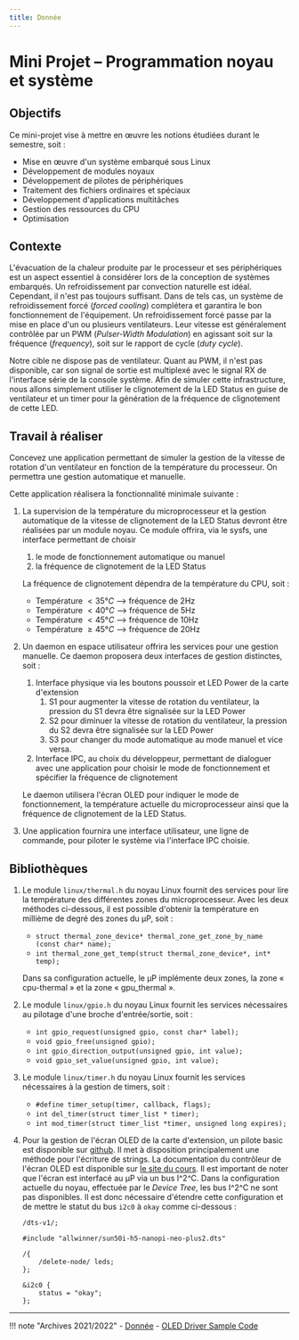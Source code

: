 ```yaml
---
title: Donnée
---
```


# Mini Projet – Programmation noyau et système

## Objectifs

Ce mini-projet vise à mettre en œuvre les notions étudiées durant le semestre, soit :

- Mise en œuvre d'un système embarqué sous Linux
- Développement de modules noyaux
- Développement de pilotes de périphériques
- Traitement des fichiers ordinaires et spéciaux
- Développement d'applications multitâches
- Gestion des ressources du CPU
- Optimisation

## Contexte

L'évacuation de la chaleur produite par le processeur et ses périphériques est un aspect essentiel à considérer lors de la conception de systèmes embarqués. Un refroidissement par convection naturelle est idéal. Cependant, il n'est pas toujours suffisant. Dans de tels cas, un système de refroidissement forcé (_forced cooling_) complétera et garantira le bon fonctionnement de l'équipement. Un refroidissement forcé passe par la mise en place d'un ou plusieurs ventilateurs. Leur vitesse est généralement contrôlée par un PWM (_Pulser-Width Modulation_) en agissant soit sur la fréquence (_frequency_), soit sur le rapport de cycle (_duty cycle_).

Notre cible ne dispose pas de ventilateur. Quant au PWM, il n'est pas disponible, car son signal de sortie est multiplexé avec le signal RX de l'interface série de la console système. Afin de simuler cette infrastructure, nous allons simplement utiliser le clignotement de la LED Status en guise de ventilateur et un timer pour la génération de la fréquence de clignotement de cette LED.

## Travail à réaliser

Concevez une application permettant de simuler la gestion de la vitesse
de rotation d'un ventilateur en fonction de la température du
processeur. On permettra une gestion automatique et manuelle.

Cette application réalisera la fonctionnalité minimale suivante :

1.  La supervision de la température du microprocesseur et la gestion
    automatique de la vitesse de clignotement de la LED Status devront
    être réalisées par un module noyau. Ce module offrira, via le sysfs,
    une interface permettant de choisir
   
    1. le mode de fonctionnement automatique ou manuel
    2. la fréquence de clignotement de la LED Status

    La fréquence de clignotement dépendra de la température du CPU, soit :
    
    - Température $< 35 °C$ --> fréquence de 2Hz
    - Température $< 40 °C$ --> fréquence de 5Hz
    - Température $< 45 °C$ --> fréquence de 10Hz
    - Température $\geq 45 °C$ --> fréquence de 20Hz

2.  Un daemon en espace utilisateur offrira les services pour une gestion manuelle.
    Ce daemon proposera deux interfaces de gestion distinctes, soit :

    1. Interface physique via les boutons poussoir et LED Power de la carte d'extension
        1. S1 pour augmenter la vitesse de rotation du ventilateur, la pression du S1
           devra être signalisée sur la LED Power
        2. S2 pour diminuer la vitesse de rotation du ventilateur, la pression du S2
           devra être signalisée sur la LED Power
        3. S3 pour changer du mode automatique au mode manuel et vice versa.
    2. Interface IPC, au choix du développeur, permettant de dialoguer
       avec une application pour choisir le mode de fonctionnement et
       spécifier la fréquence de clignotement

    Le daemon utilisera l'écran OLED pour indiquer le mode de
    fonctionnement, la température actuelle du microprocesseur ainsi que
    la fréquence de clignotement de la LED Status.

3.  Une application fournira une interface utilisateur, une ligne de
    commande, pour piloter le système via l'interface IPC choisie.

## Bibliothèques

1.  Le module `linux/thermal.h` du noyau Linux fournit des services pour
    lire la température des différentes zones du microprocesseur. Avec
    les deux méthodes ci-dessous, il est possible d'obtenir la
    température en millième de degré des zones du μP, soit :

    - `struct thermal_zone_device* thermal_zone_get_zone_by_name (const char* name);`
    - `int thermal_zone_get_temp(struct thermal_zone_device*, int* temp);`

    Dans sa configuration actuelle, le μP implémente deux zones, la zone « cpu-thermal » et la zone
    « gpu_thermal ».

2.  Le module `linux/gpio.h` du noyau Linux fournit les services nécessaires au pilotage d'une broche d'entrée/sortie, soit :

    - `int gpio_request(unsigned gpio, const char* label);`
    - `void gpio_free(unsigned gpio);`
    - `int gpio_direction_output(unsigned gpio, int value);`
    - `void gpio_set_value(unsigned gpio, int value);`

3.  Le module `linux/timer.h` du noyau Linux fournit les services nécessaires à la gestion de timers, soit :

    - `#define timer_setup(timer, callback, flags);`
    - `int del_timer(struct timer_list * timer);`
    - `int mod_timer(struct timer_list *timer, unsigned long expires);`

4.  Pour la gestion de l'écran OLED de la carte d'extension, un pilote
    basic est disponible sur [github](https://github.com/mse-csel/csel-workspace/tree/main/src/07_miniproj/oled).
    Il met à disposition principalement une méthode pour l'écriture de strings. La
    documentation du contrôleur de l'écran OLED est disponible
    sur [le site du cours](https://mse-csel.github.io/website/documentation/nanopi/).
    Il est important de noter que l'écran est interfacé au
    μP via un bus I^2^C. Dans la configuration actuelle du noyau,
    effectuée par le _Device Tree_, les bus I^2^C ne sont pas
    disponibles. Il est donc nécessaire d'étendre cette configuration et
    de mettre le statut du bus `i2c0` à `okay` comme ci-dessous :

    ```text
    /dts-v1/;

    #include "allwinner/sun50i-h5-nanopi-neo-plus2.dts"
    
    /{
        /delete-node/ leds;
    };

    &i2c0 {
        status = "okay";
    };
    ```

---

!!! note "Archives 2021/2022"
    - [Donnée](assets/sp.08.1_mas_csel_mini_projet.pdf)
    - [OLED Driver Sample Code](assets/oled.tar)